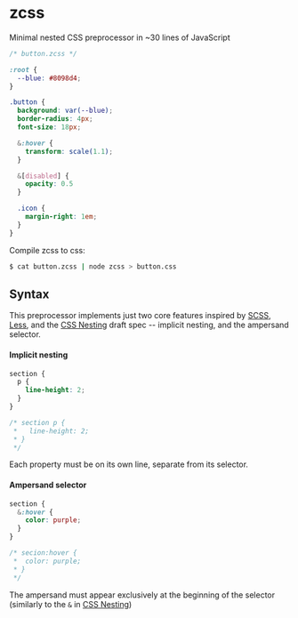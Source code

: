 # zcss

Minimal nested CSS preprocessor in ~30 lines of JavaScript

```scss
/* button.zcss */

:root {
  --blue: #8098d4;
}

.button {
  background: var(--blue);
  border-radius: 4px;
  font-size: 18px;

  &:hover {
    transform: scale(1.1);
  }

  &[disabled] {
    opacity: 0.5
  }

  .icon {
    margin-right: 1em;
  }
}
```

Compile zcss to css:

```bash
$ cat button.zcss | node zcss > button.css
```

## Syntax

This preprocessor implements just two core features inspired by [SCSS](https://sass-lang.com/documentation/syntax), [Less](http://lesscss.org/), and the [CSS Nesting](https://tabatkins.github.io/specs/css-nesting/) draft spec -- implicit nesting, and the ampersand selector.

#### Implicit nesting

```scss
section {
  p {
    line-height: 2;
  }
}

/* section p {
 *   line-height: 2;
 * }
 */
```

Each property must be on its own line, separate from its selector.

#### Ampersand selector

```scss
section {
  &:hover {
    color: purple;
  }
}

/* secion:hover {
 *  color: purple;
 * }
 */
```

The ampersand must appear exclusively at the beginning of the selector (similarly to the `&` in [CSS Nesting](https://tabatkins.github.io/specs/css-nesting/))


